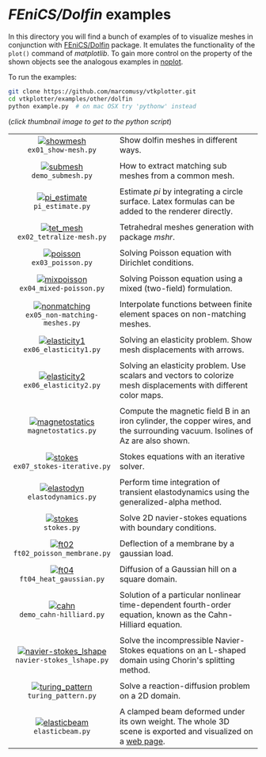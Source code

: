 # _FEniCS/Dolfin_ examples
In this directory you will find a bunch of examples of to visualize meshes in conjunction with 
[FEniCS/Dolfin](https://fenicsproject.org/) package.
It emulates the functionality of the `plot()` command of *matplotlib*.
To gain more control on the property of the shown objects see the analogous examples in 
[noplot](https://github.com/marcomusy/vtkplotter/blob/master/examples/other/dolfin/noplot).

To run the examples:
```bash
git clone https://github.com/marcomusy/vtkplotter.git
cd vtkplotter/examples/other/dolfin
python example.py  # on mac OSX try 'pythonw' instead
```
(_click thumbnail image to get to the python script_)

|    |    |
|:-----------------------------------------------------------------------------------------------------------------------------------------------------------------------------------------------------------:|:-----|
| [![showmesh](https://user-images.githubusercontent.com/32848391/53026243-d2d31900-3462-11e9-9dde-518218c241b6.jpg)](https://github.com/marcomusy/vtkplotter/blob/master/examples/other/dolfin/ex01_show-mesh.py)<br/>`ex01_show-mesh.py`               | Show dolfin meshes in different ways. |
|    |    |
| [![submesh](https://user-images.githubusercontent.com/32848391/56675428-4e984e80-66bc-11e9-90b0-43dde7e4cc29.png)](https://github.com/marcomusy/vtkplotter/blob/master/examples/other/dolfin/demo_submesh.py)<br/> `demo_submesh.py`                   | How to extract matching sub meshes from a common mesh.  |
|    |    |
| [![pi_estimate](https://user-images.githubusercontent.com/32848391/56675429-4e984e80-66bc-11e9-9217-a0652a8e74fe.png)](https://github.com/marcomusy/vtkplotter/blob/master/examples/other/dolfin/pi_estimate.py)<br/> `pi_estimate.py`                 | Estimate _pi_ by integrating a circle surface. Latex formulas can be added to the renderer directly. |
|    |    |
| [![tet_mesh](https://user-images.githubusercontent.com/32848391/53026244-d2d31900-3462-11e9-835a-1fa9d66d3dae.png)](https://github.com/marcomusy/vtkplotter/blob/master/examples/other/dolfin/ex02_tetralize-mesh.py)<br/> `ex02_tetralize-mesh.py`    | Tetrahedral meshes generation with package _mshr_.  |
|    |    |
| [![poisson](https://user-images.githubusercontent.com/32848391/54925524-bec18200-4f0e-11e9-9eab-29fd61ef3b8e.png)](https://github.com/marcomusy/vtkplotter/blob/master/examples/other/dolfin/ex03_poisson.py)<br/> `ex03_poisson.py`                   | Solving Poisson equation with Dirichlet conditions. |
|    |    |
| [![mixpoisson](https://user-images.githubusercontent.com/32848391/53045761-b220b880-348e-11e9-840f-94c5c0e86668.png)](https://github.com/marcomusy/vtkplotter/blob/master/examples/other/dolfin/ex04_mixed-poisson.py)<br/> `ex04_mixed-poisson.py`    | Solving Poisson equation using a mixed (two-field) formulation. |
|    |    |
| [![nonmatching](https://user-images.githubusercontent.com/32848391/53044916-95838100-348c-11e9-928c-eefe8ba2e8ce.png)](https://github.com/marcomusy/vtkplotter/blob/master/examples/other/dolfin/ex05_non-matching-meshes.py)<br/> `ex05_non-matching-meshes.py` | Interpolate functions between finite element spaces on non-matching meshes. |
|    |    |
| [![elasticity1](https://user-images.githubusercontent.com/32848391/53026245-d2d31900-3462-11e9-9db4-96211569d114.jpg)](https://github.com/marcomusy/vtkplotter/blob/master/examples/other/dolfin/ex06_elasticity1.py)<br/> `ex06_elasticity1.py`       | Solving an elasticity problem. Show mesh displacements with arrows. |
|    |    |
| [![elasticity2](https://user-images.githubusercontent.com/32848391/53026246-d36baf80-3462-11e9-96a5-8eaf0bb0f9a4.jpg)](https://github.com/marcomusy/vtkplotter/blob/master/examples/other/dolfin/ex06_elasticity2.py)<br/> `ex06_elasticity2.py`       | Solving an elasticity problem. Use scalars and vectors to colorize mesh displacements with different color maps. |
|    |    |
| [![magnetostatics](https://user-images.githubusercontent.com/32848391/56985162-fb287380-6b87-11e9-9cf9-045bd08c3b9b.jpg)](https://github.com/marcomusy/vtkplotter/blob/master/examples/other/dolfin/magnetostatics.py)<br/> `magnetostatics.py`        | Compute the magnetic field B in an iron cylinder, the copper wires, and the surrounding vacuum. Isolines of Az are also shown. |
|    |    |
| [![stokes](https://user-images.githubusercontent.com/32848391/53044917-95838100-348c-11e9-9a94-aa10b8f1658c.png)](https://github.com/marcomusy/vtkplotter/blob/master/examples/other/dolfin/ex07_stokes-iterative.py)<br/> `ex07_stokes-iterative.py`  | Stokes equations with an iterative solver. |
|    |    |
| [![elastodyn](https://user-images.githubusercontent.com/32848391/54932788-bd4a8680-4f1b-11e9-9326-33645171a45e.gif)](https://github.com/marcomusy/vtkplotter/blob/master/examples/other/dolfin/elastodynamics.py)<br/> `elastodynamics.py`             | Perform time integration of transient elastodynamics using the generalized-alpha method. |
|    |    |
| [![stokes](https://user-images.githubusercontent.com/32848391/55098209-aba0e480-50bd-11e9-8842-42d3f0b2d9c8.png)](https://github.com/marcomusy/vtkplotter/blob/master/examples/other/dolfin/stokes.py)<br/> `stokes.py`                                | Solve 2D navier-stokes equations with boundary conditions. |
|    |    |
| [![ft02](https://user-images.githubusercontent.com/32848391/55499287-ed91d380-5645-11e9-8e9a-e31e2e3b1649.jpg)](https://github.com/marcomusy/vtkplotter/blob/master/examples/other/dolfin/ft02_poisson_membrane.py)<br/> `ft02_poisson_membrane.py`    | Deflection of a membrane by a gaussian load. |
|    |    |
| [![ft04](https://user-images.githubusercontent.com/32848391/55578167-88a5ae80-5715-11e9-84ea-bdab54099887.gif)](https://github.com/marcomusy/vtkplotter/blob/master/examples/other/dolfin/ft04_heat_gaussian.py)<br/> `ft04_heat_gaussian.py`          | Diffusion of a Gaussian hill on a square domain. |
|    |    |
| [![cahn](https://user-images.githubusercontent.com/32848391/56664730-edb34b00-66a8-11e9-9bf3-73431f2a98ac.gif)](https://github.com/marcomusy/vtkplotter/blob/master/examples/other/dolfin/demo_cahn-hilliard.py)<br/> `demo_cahn-hilliard.py`          | Solution of a particular nonlinear time-dependent fourth-order equation, known as the Cahn-Hilliard equation. |
|    |    |
| [![navier-stokes_lshape](https://user-images.githubusercontent.com/32848391/56671156-6bc91f00-66b4-11e9-8c58-e6b71e2ad1d0.gif)](https://github.com/marcomusy/vtkplotter/blob/master/examples/other/dolfin/navier-stokes_lshape.py)<br/> `navier-stokes_lshape.py`  |  Solve the incompressible Navier-Stokes equations on an L-shaped domain using Chorin's splitting method. |
|    |    |
| [![turing_pattern](https://user-images.githubusercontent.com/32848391/56056437-77cfeb00-5d5c-11e9-9887-828e5745d547.gif)](https://github.com/marcomusy/vtkplotter/blob/master/examples/other/dolfin/turing_pattern.py)<br/> `turing_pattern.py`        | Solve a reaction-diffusion problem on a 2D domain.  |
|    |    |
| [![elasticbeam](https://user-images.githubusercontent.com/32848391/57185890-eecc4f80-6ed4-11e9-866e-ae353735d966.png)](https://github.com/marcomusy/vtkplotter/blob/master/examples/other/dolfin/elasticbeam.py)<br/> `elasticbeam.py`        |  A clamped beam deformed under its own weight. The whole 3D scene is exported and visualized on a [web page](https://vtkplotter.embl.es/fenics_elasticity.html). |

